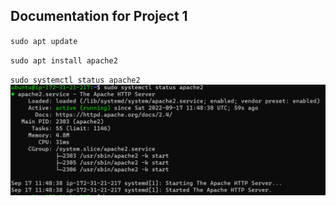 ## Documentation for Project 1

`sudo apt update`

`sudo apt install apache2`

`sudo systemctl status apache2`
![Apache status](./Images/Apache2%20status.PNG)